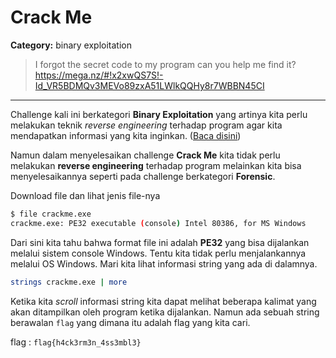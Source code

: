 # Crack Me
**Category:** binary exploitation
> I forgot the secret code to my program can you help me find it?
> https://mega.nz/#!x2xwQS7S!-Id_VR5BDMQv3MEVo89zxA51LWlkQQHy8r7WBBN45CI
---

Challenge kali ini berkategori **Binary Exploitation** yang artinya kita perlu melakukan teknik _reverse engineering_ terhadap program agar kita mendapatkan informasi yang kita inginkan. ([Baca disini](https://en.wikipedia.org/wiki/Reverse_engineering))

Namun dalam menyelesaikan challenge **Crack Me** kita tidak perlu melakukan **reverse engineering** terhadap program melainkan kita bisa menyelesaikannya seperti pada challenge berkategori **Forensic**.

Download file dan lihat jenis file-nya
```bash
$ file crackme.exe
crackme.exe: PE32 executable (console) Intel 80386, for MS Windows
```

Dari sini kita tahu bahwa format file ini adalah **PE32** yang bisa dijalankan melalui sistem console Windows. Tentu kita tidak perlu menjalankannya melalui OS Windows. Mari kita lihat informasi string yang ada di dalamnya.
```bash
strings crackme.exe | more
```

Ketika kita _scroll_ informasi string kita dapat melihat beberapa kalimat yang akan ditampilkan oleh program ketika dijalankan. Namun ada sebuah string berawalan `flag` yang dimana itu adalah flag yang kita cari.

flag : `flag{h4ck3rm3n_4ss3mbl3}`